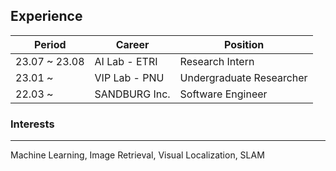 ## Experience

| Period        | Career        | Position                 |
| ------------- | ------------- | ------------------------ |
| 23.07 ~ 23.08 | AI Lab - ETRI | Research Intern          |
| 23.01 ~       | VIP Lab - PNU | Undergraduate Researcher |
| 22.03 ~       | SANDBURG Inc. | Software Engineer        |

### Interests

---

Machine Learning, Image Retrieval, Visual Localization, SLAM
